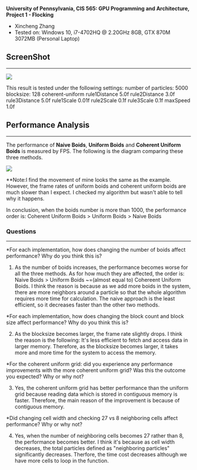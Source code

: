 **University of Pennsylvania, CIS 565: GPU Programming and Architecture,
Project 1 - Flocking**

* Xincheng Zhang
* Tested on: Windows 10, i7-4702HQ @ 2.20GHz 8GB, GTX 870M 3072MB (Personal Laptop)



## ScreenShot

___


![](https://github.com/XinCastle/Project1-CUDA-Flocking/blob/master/images/2017.09.11.23.34.16.gif)


This result is tested under the following settings:
       number of particles: 5000
       blocksize: 128
       coherent-uniform
       rule1Distance 5.0f
       rule2Distance 3.0f
	   rule3Distance 5.0f
	   rule1Scale 0.01f
	   rule2Scale 0.1f
	   rule3Scale 0.1f
	   maxSpeed 1.0f


## Performance Analysis

___

The performance of **Naive Boids**, **Uniform Boids** and **Coherent Uniform Boids** is measured by FPS.
The following is the diagram comparing these three methods.

![](https://github.com/XinCastle/Project1-CUDA-Flocking/blob/master/images/diagram.png)

**Note:I find the movement of mine looks the same as the example. However, the frame rates of uniform boids
 and coherent uniform boids are much slower than I expect. I checked my algorithm but wasn't able to tell why
 it happens.

 In conclusion, when the boids number is more than 1000, the performance order is: Coherent Uniform Boids > Uniform Boids > Naive Boids


### Questions

___
*For each implementation, how does changing the number of boids affect performance? Why do you think this is?

1. As the number of boids increases, the performance becomes worse for all the three methods. As for how much they are affected, the order
is: Naive Boids > Uniform Boids ~=(almost equal to) Cohereent Uniform Boids. I think the reason is because as we add more boids in the system,
there are more neighbors around a particle so that the whole algorithm requires more time for calculation. The naive approach is the least
efficient, so it decreases faster than the other two methods.


*For each implementation, how does changing the block count and block size affect performance? Why do you think this is?

2. As the blocksize becomes larger, the frame rate slightly drops. I think the reason is the following:
It's less efficient to fetch and access data in larger memory. Therefore, as the blocksize becomes larger, it takes more and more time for
the system to access the memory.


*For the coherent uniform grid: did you experience any performance improvements with the more coherent uniform grid? Was this the outcome you expected? Why or why not?

3. Yes, the coherent uniform grid has better performance than the uniform grid because reading data which is stored in contiguous memory is faster.
Therefore, the main reason of the improvement is because of contiguous memory.


*Did changing cell width and checking 27 vs 8 neighboring cells affect performance? Why or why not?

4. Yes, when the number of neighboring cells becomes 27 rather than 8, the performance becomes better. I think it's because as cell width decreases,
the total particles defined as "neighboring particles" significantly decreases. Therfore, the time cost decreases although we have more cells to loop
in the function.